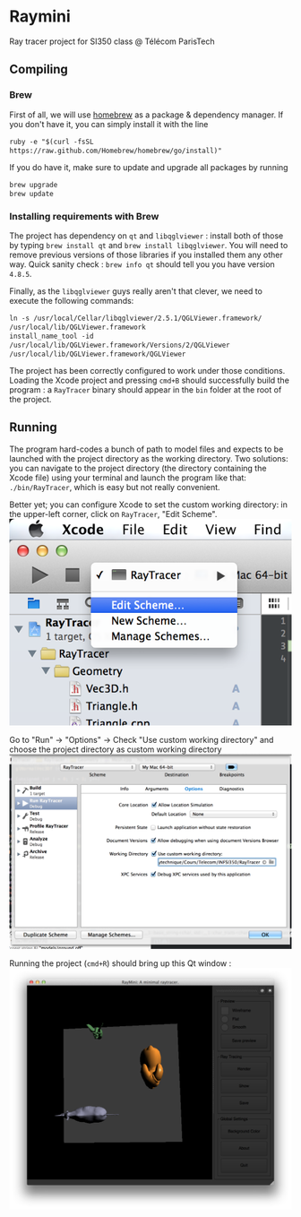 # Raymini


Ray tracer project for SI350 class @ Télécom ParisTech


## Compiling

### Brew

First of all, we will use [homebrew](http://brew.sh) as a package & dependency manager. If you don't have it, you can simply install it with the line 
    
    ruby -e "$(curl -fsSL https://raw.github.com/Homebrew/homebrew/go/install)"

If you do have it, make sure to update and upgrade all packages by running

    brew upgrade
    brew update
    
### Installing requirements with Brew

The project has dependency on `qt` and `libqglviewer` : install both of those by typing `brew install qt` and `brew install libqglviewer`. You will need to remove previous versions of those libraries if you installed them any other way. Quick sanity check : `brew info qt` should tell you you have version `4.8.5`.

Finally, as the `libqglviewer` guys really aren't that clever, we need to execute the following commands:

    ln -s /usr/local/Cellar/libqglviewer/2.5.1/QGLViewer.framework/ /usr/local/lib/QGLViewer.framework
    install_name_tool -id /usr/local/lib/QGLViewer.framework/Versions/2/QGLViewer /usr/local/lib/QGLViewer.framework/QGLViewer 


The project has been correctly configured to work under those conditions. Loading the Xcode project and pressing `cmd+B` should successfully build the program : a `RayTracer` binary should appear in the `bin` folder at the root of the project.

## Running

The program hard-codes a bunch of path to model files and expects to be launched with the project directory as the working directory. 
Two solutions: you can navigate to the project directory (the directory containing the Xcode file) using your terminal and launch the program like that: `./bin/RayTracer`, which is easy but not really convenient.

Better yet; you can configure Xcode to set the custom working directory: in the upper-left corner, click on `RayTracer`, "Edit Scheme". 
![1](https://github.com/jcaille/Raymini/raw/master/doc/1.png)

Go to "Run" -> "Options" -> Check "Use custom working directory" and choose the project directory as custom working directory
![2](https://github.com/jcaille/Raymini/raw/master/doc/2.png)

Running the project (`cmd+R`) should bring up this Qt window :
![3](https://github.com/jcaille/Raymini/raw/master/doc/3.png)



